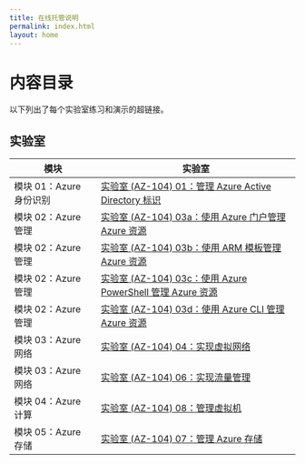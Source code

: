 ```yaml
---
title: 在线托管说明
permalink: index.html
layout: home
---
```


# 内容目录

以下列出了每个实验室练习和演示的超链接。

## 实验室

| 模块 | 实验室 |
| --- | --- |
| 模块 01：Azure 身份识别 | [实验室 (AZ-104) 01：管理 Azure Active Directory 标识](https://aka.ms/az-010-manage-AAD-identities-chs) |
| 模块 02：Azure 管理 | [实验室 (AZ-104) 03a：使用 Azure 门户管理 Azure 资源](https://aka.ms/az-010-manage-Azure-resources-portal-chs) |
| 模块 02：Azure 管理 | [实验室 (AZ-104) 03b：使用 ARM 模板管理 Azure 资源](https://aka.ms/az-010-manage-Azure-resources-ARM-chs) |
| 模块 02：Azure 管理 | [实验室 (AZ-104) 03c：使用 Azure PowerShell 管理 Azure 资源](https://aka.ms/az-010-manage-Azure-resources-PowerShell-chs) |
| 模块 02：Azure 管理 | [实验室 (AZ-104) 03d：使用 Azure CLI 管理 Azure 资源](https://aka.ms/az-010-manage-Azure-resources-CLI-chs) |
| 模块 03：Azure 网络 | [实验室 (AZ-104) 04：实现虚拟网络](https://aka.ms/az-010-implement-virtual-networking-chs) |
| 模块 03：Azure 网络 | [实验室 (AZ-104) 06：实现流量管理](https://aka.ms/az-010-implement-traffic-management-chs) |
| 模块 04：Azure 计算 | [实验室 (AZ-104) 08：管理虚拟机](https://aka.ms/az-010-manage-virtual-machines-chs) |
| 模块 05：Azure 存储 | [实验室 (AZ-104) 07：管理 Azure 存储](https://aka.ms/az-010-manage-Azure-storage-chs) |
